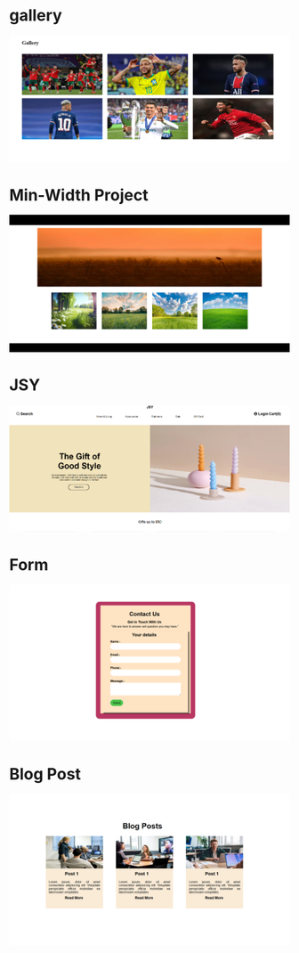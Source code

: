 <h1>gallery</h1>
<a href="https://dynamic-taffy-40f38f.netlify.app/"><img src="Gallery-Media/img/Media.png"></a>

<h1>Min-Width Project</h1>
<a href="https://frolicking-zuccutto-307b3f.netlify.app/"><img src="Min-width/layout.png"></a>

<h1>JSY</h1>
<a href="https://unrivaled-cactus-411f73.netlify.app/"><img src="nav/nav.png"></a>

<h1>Form</h1>
<a href="https://dynamic-flan-21091e.netlify.app/"><img src="Mquary-Exam/m-1.png"></a>

<h1>Blog Post</h1>
<a href="https://kaleidoscopic-churros-3bf0fe.netlify.app/"><img src="Mquary-Exam-2/m-2.png"></a>
